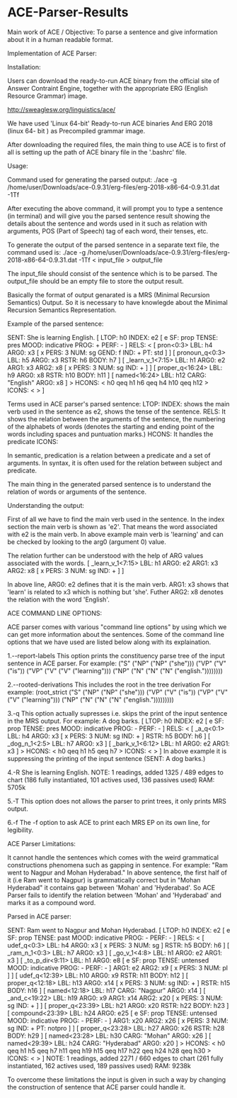 # ACE-Parser-Results


Main work of ACE / Objective:
To parse a sentence and give information about it in a human readable format.

Implementation of ACE Parser:

Installation:

Users can download the ready-to-run ACE binary from the official site of Answer Contraint Engine, together with the appropriate ERG (English Resource Grammar) image.

http://sweaglesw.org/linguistics/ace/

We have used 'Linux 64-bit' Ready-to-run ACE binaries 
And ERG 2018 (linux 64- bit ) as Precompiled grammar image.

After downloading the required files, the main thing to use ACE is to first of all is setting up the path of ACE binary file in the '.bashrc' file.

Usage:

Command used for generating the parsed output:
./ace -g /home/user/Downloads/ace-0.9.31/erg-files/erg-2018-x86-64-0.9.31.dat -1Tf 

After executing the above command, it will prompt you to type a sentence (in terminal) and will give you the parsed sentence result showing the details about the sentence and words used in it such as relation with arguments, POS (Part of Speech) tag of each word, their tenses, etc.

To generate the output of the parsed sentence in a separate text file, the command used is:
./ace -g /home/user/Downloads/ace-0.9.31/erg-files/erg-2018-x86-64-0.9.31.dat -1Tf < input_file > output_file

The input_file should consist of the sentence which is to be parsed.
The output_file should be an empty file to store the output result.

Basically the format of output genarated is a MRS (Minimal Recursion Semantics) Output. So it is necessary to have knowlegde about the Minimal Recursion Semantics Representation.

Example of the parsed sentence:

SENT: She is learning English.
[ LTOP: h0
INDEX: e2 [ e SF: prop TENSE: pres MOOD: indicative PROG: + PERF: - ]
RELS: < [ pron<0:3> LBL: h4 ARG0: x3 [ x PERS: 3 NUM: sg GEND: f IND: + PT: std ] ]
 [ pronoun_q<0:3> LBL: h5 ARG0: x3 RSTR: h6 BODY: h7 ]
 [ _learn_v_1<7:15> LBL: h1 ARG0: e2 ARG1: x3 ARG2: x8 [ x PERS: 3 NUM: sg IND: + ] ]
 [ proper_q<16:24> LBL: h9 ARG0: x8 RSTR: h10 BODY: h11 ]
 [ named<16:24> LBL: h12 CARG: "English" ARG0: x8 ] >
HCONS: < h0 qeq h1 h6 qeq h4 h10 qeq h12 >
ICONS: < > ]



Terms used in ACE parser's parsed sentence:
LTOP: 
INDEX: shows the main verb used in the sentence  as e2, shows the tense of the sentence.
RELS: It shows the relation between the arguments of the sentence, the numbering of the alphabets of words (denotes the starting and ending point of the words including spaces and puntuation marks.)
HCONS: It handles the predicate
ICONS:

In semantic, predication is a relation between a predicate and a set of arguments. In syntax, it is often used for the relation between subject and predicate.

The main thing in the generated parsed sentence is to understand the relation of words or arguments of the sentence.

Understanding the output:

First of all we have to find the main verb used in the sentence.
In the index section the main verb is shown as 'e2'. That means the word associated with e2 is the main verb. 
In above example main verb is 'learning' and can be checked by looking to the arg0 (argument 0) value.

The relation further can be understood with the help of ARG values associated with the words.
 [ _learn_v_1<7:15> LBL: h1 ARG0: e2 ARG1: x3 ARG2: x8 [ x PERS: 3 NUM: sg IND: + ] ]
 
In above line, ARG0: e2 defines that it is the main verb. ARG1: x3 shows that 'learn' is related to x3 which is nothing but 'she'. Futher ARG2: x8 denotes the relation with the word 'English'.


ACE COMMAND LINE OPTIONS:

ACE parser comes with various "command line options" by using which we can get more information about the sentences.
Some of the command line options that we have used are listed below along with its explaination.

1.--report-labels
This option prints the constituency parse tree of the input sentence in ACE parser.
For example:
("S" ("NP" ("NP" ("she"))) ("VP" ("V" ("is")) ("VP" ("V" ("V" ("learning"))) ("NP" ("N" ("N" ("N" ("english."))))))))


2.--rooted-derivations 
This includes the root in the tree derivation
For example:
 (root_strict ("S" ("NP" ("NP" ("she"))) ("VP" ("V" ("is")) ("VP" ("V" ("V" ("learning"))) ("NP" ("N" ("N" ("N" ("english.")))))))))

3.-q
This option actually supresses i.e. skips the print of the input sentence in the MRS output.
For example:
A dog barks.
[ LTOP: h0
INDEX: e2 [ e SF: prop TENSE: pres MOOD: indicative PROG: - PERF: - ]
RELS: < [ _a_q<0:1> LBL: h4 ARG0: x3 [ x PERS: 3 NUM: sg IND: + ] RSTR: h5 BODY: h6 ]
 [ _dog_n_1<2:5> LBL: h7 ARG0: x3 ]
 [ _bark_v_1<6:12> LBL: h1 ARG0: e2 ARG1: x3 ] >
HCONS: < h0 qeq h1 h5 qeq h7 >
ICONS: < > ]
In above example it is suppressing the printing of  the input sentence (SENT: A dog barks.)

4.-R
She is learning English.
NOTE: 1 readings, added 1325 / 489 edges to chart (186 fully instantiated, 101 actives used, 136 passives used)	RAM: 5705k

5.-T 
This option does not allows the parser to print  trees, it only prints MRS output.

6.-f
The -f option to ask ACE to print each MRS EP on its own line, for legibility.


ACE Parser Limitations:

It cannot handle the sentences which comes with the weird grammatical constructions phenomena such as gapping in sentence.
For example: 
"Ram went to Nagpur and Mohan Hyderabad."
In above sentence, the first half of it (i.e Ram went to Nagpur) is grammatically correct but in "Mohan Hyderabad" it contains gap between 'Mohan' and 'Hyderabad'. So ACE Parser fails to identify the relation between 'Mohan' and 'Hyderabad' and marks it as a compound word.

Parsed in ACE parser:

SENT: Ram went to Nagpur and Mohan Hyderabad.
[ LTOP: h0
INDEX: e2 [ e SF: prop TENSE: past MOOD: indicative PROG: - PERF: - ]
RELS: < [ udef_q<0:3> LBL: h4 ARG0: x3 [ x PERS: 3 NUM: sg ] RSTR: h5 BODY: h6 ]
 [ _ram_n_1<0:3> LBL: h7 ARG0: x3 ]
 [ _go_v_1<4:8> LBL: h1 ARG0: e2 ARG1: x3 ]
 [ _to_p_dir<9:11> LBL: h1 ARG0: e8 [ e SF: prop TENSE: untensed MOOD: indicative PROG: - PERF: - ] ARG1: e2 ARG2: x9 [ x PERS: 3 NUM: pl ] ]
 [ udef_q<12:39> LBL: h10 ARG0: x9 RSTR: h11 BODY: h12 ]
 [ proper_q<12:18> LBL: h13 ARG0: x14 [ x PERS: 3 NUM: sg IND: + ] RSTR: h15 BODY: h16 ]
 [ named<12:18> LBL: h17 CARG: "Nagpur" ARG0: x14 ]
 [ _and_c<19:22> LBL: h19 ARG0: x9 ARG1: x14 ARG2: x20 [ x PERS: 3 NUM: sg IND: + ] ]
 [ proper_q<23:39> LBL: h21 ARG0: x20 RSTR: h22 BODY: h23 ]
 [ compound<23:39> LBL: h24 ARG0: e25 [ e SF: prop TENSE: untensed MOOD: indicative PROG: - PERF: - ] ARG1: x20 ARG2: x26 [ x PERS: 3 NUM: sg IND: + PT: notpro ] ]
 [ proper_q<23:28> LBL: h27 ARG0: x26 RSTR: h28 BODY: h29 ]
 [ named<23:28> LBL: h30 CARG: "Mohan" ARG0: x26 ]
 [ named<29:39> LBL: h24 CARG: "Hyderabad" ARG0: x20 ] >
HCONS: < h0 qeq h1 h5 qeq h7 h11 qeq h19 h15 qeq h17 h22 qeq h24 h28 qeq h30 >
ICONS: < > ]
NOTE: 1 readings, added 2271 / 660 edges to chart (261 fully instantiated, 162 actives used, 189 passives used)	RAM: 9238k

To overcome these limitations the input is given in such a way by changing the construction of sentence that ACE parser could handle it.

